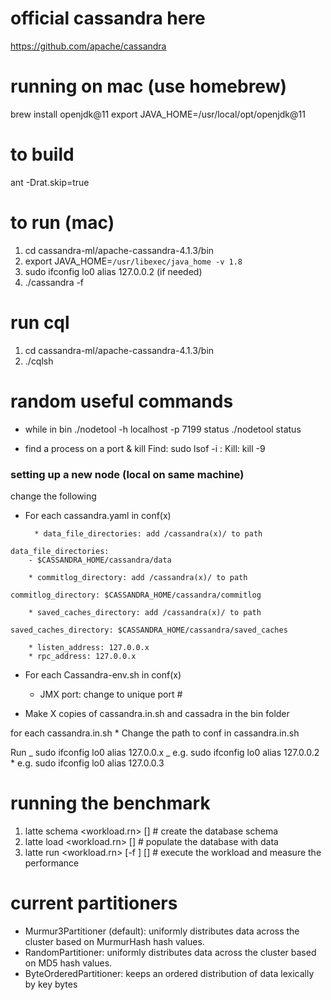 # official cassandra here

https://github.com/apache/cassandra

# running on mac (use homebrew)

brew install openjdk@11
export JAVA_HOME=/usr/local/opt/openjdk@11

# to build

ant -Drat.skip=true

# to run (mac)

1. cd cassandra-ml/apache-cassandra-4.1.3/bin
2. export JAVA_HOME=`/usr/libexec/java_home -v 1.8`
3. sudo ifconfig lo0 alias 127.0.0.2 (if needed)
4. ./cassandra -f

# run cql

1. cd cassandra-ml/apache-cassandra-4.1.3/bin
2. ./cqlsh

# random useful commands

- while in bin
  ./nodetool -h localhost -p 7199 status
  ./nodetool status

- find a process on a port & kill
  Find:
  sudo lsof -i :<PORT>
  Kill:
  kill -9 <PID>

### setting up a new node (local on same machine)

change the following

- For each cassandra.yaml in conf(x)

        * data_file_directories: add /cassandra(x)/ to path

```
data_file_directories:
    - $CASSANDRA_HOME/cassandra/data
```

        * commitlog_directory: add /cassandra(x)/ to path

```
commitlog_directory: $CASSANDRA_HOME/cassandra/commitlog
```

        * saved_caches_directory: add /cassandra(x)/ to path

```
saved_caches_directory: $CASSANDRA_HOME/cassandra/saved_caches
```

        * listen_address: 127.0.0.x
        * rpc_address: 127.0.0.x

- For each Cassandra-env.sh in conf(x)

  - JMX port: change to unique port #

- Make X copies of cassandra.in.sh and cassadra in the bin folder

for each cassandra.in.sh \* Change the path to conf in cassandra.in.sh

Run
_ sudo ifconfig lo0 alias 127.0.0.x
_ e.g. sudo ifconfig lo0 alias 127.0.0.2 \* e.g. sudo ifconfig lo0 alias 127.0.0.3

# running the benchmark

1. latte schema <workload.rn> [<node address>] # create the database schema
2. latte load <workload.rn> [<node address>] # populate the database with data
3. latte run <workload.rn> [-f <function>] [<node address>] # execute the workload and measure the performance

# current partitioners

- Murmur3Partitioner (default): uniformly distributes data across the cluster based on MurmurHash hash values.
- RandomPartitioner: uniformly distributes data across the cluster based on MD5 hash values.
- ByteOrderedPartitioner: keeps an ordered distribution of data lexically by key bytes
